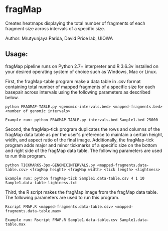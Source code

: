 # fragMap
Creates heatmaps displaying the total number of fragments of each fragment size across intervals of a specific size.

Author: Mrutyunjaya Parida, David Price lab, UIOWA

## Usage:
fragMap pipeline runs on Python 2.7+ interpreter and R 3.6.3v installed on your desired operating system of choice such as Windows, Mac or Linux. 

First, the fragMap-table program make a data table in .csv format containing total number of mapped fragments of a specific size for each basepair across intervals using the following parameters as described below.
```
python FRAGMAP-TABLE.py <genomic-intervals.bed> <mapped-fragments.bed> <number of genomic intervals>

Example run: python FRAGMAP-TABLE.py intervals.bed Sample1.bed 25000
```

Second, the fragMap-tick program duplicates the rows and columns of the fragMap data table as per the user's preference to maintain a certain height, width, and aspect ratio of the final image. Additionally, the fragMap-tick program adds major and minor tickmarks of a specific size on the bottom and right side of the fragMap data table. The following parameters are used to run this program.
```
python TICKMARKS-3px-GENOMICINTERVALS.py <mapped-fragments.data-table.csv> <fragMap height> <fragMap width> <tick length> <lightness>

Example run: python fragMap-tick Sample1.data-table.csv 4 1 10 Sample1.data-table-lightness.txt   
```

Third, the R script makes the fragMap image from the fragMap data table. The following parameters are used to run this program.
```
Rscript FMAP.R <mapped-fragments.data-table.csv> <mapped-fragments.data-table.max>

Example run: Rscript FMAP.R Sample1.data-table.csv Sample1.data-table.max   
```
